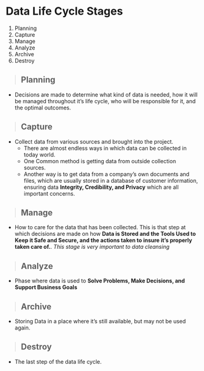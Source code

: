 # Data Life Cycle Stages

1. Planning
2. Capture
3. Manage
4. Analyze
5. Archive
6. Destroy

> ## Planning

- Decisions are made to determine what kind of data is needed, how it will be managed throughout it’s life cycle, who will be responsible for it, and the optimal outcomes.

> ## Capture

- Collect data from various sources and brought into the project.
  - There are almost endless ways in which data can be collected in today world.
  - One Common method is getting data from outside collection sources.
  - Another way is to get data from a company’s own documents and files, which are usually stored in a database of customer information, ensuring data **Integrity, Credibility, and Privacy** which are all important concerns.

> ## Manage

- How to care for the data that has been collected. This is that step at which decisions are made on how **Data is Stored and the Tools Used to Keep it Safe and Secure, and the actions taken to insure it’s properly taken care of.**. _This stage is very important to data cleansing_

> ## Analyze

- Phase where data is used to **Solve Problems, Make Decisions, and Support Business Goals**

> ## Archive

- Storing Data in a place where it’s still available, but may not be used again.

> ## Destroy

- The last step of the data life cycle.
